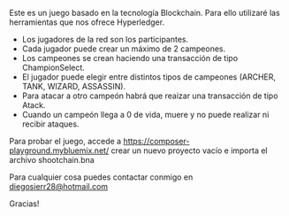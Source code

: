 Este es un juego basado en la tecnología Blockchain. Para ello utilizaré las herramientas que nos ofrece Hyperledger.

- Los jugadores de la red son los participantes.
- Cada jugador puede crear un máximo de 2 campeones.
- Los campeones se crean haciendo una transacción de tipo ChampionSelect.
- El jugador puede elegir entre distintos tipos de campeones (ARCHER, TANK, WIZARD, ASSASSIN).
- Para atacar a otro campeón habrá que reaizar una transacción de tipo Atack.
- Cuando un campeón llega a 0 de vida, muere y no puede realizar ni recibir ataques.

Para probar el juego, accede a https://composer-playground.mybluemix.net/ crear un nuevo proyecto vacío e importa el archivo shootchain.bna

Para cualquier cosa puedes contactar conmigo en diegosierr28@hotmail.com

Gracias!
